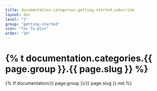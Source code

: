 ```yaml
---
title: documentation.categories.getting-started.subscribe
layout: doc
level: "2"
group: "getting-started"
icon: "fas fa-plus"
order: "10"
---
```


# {% t documentation.categories.{{ page.group }}.{{ page.slug }} %}

{% tf documentation/{{ page.group }}/{{ page.slug }}.md %}
